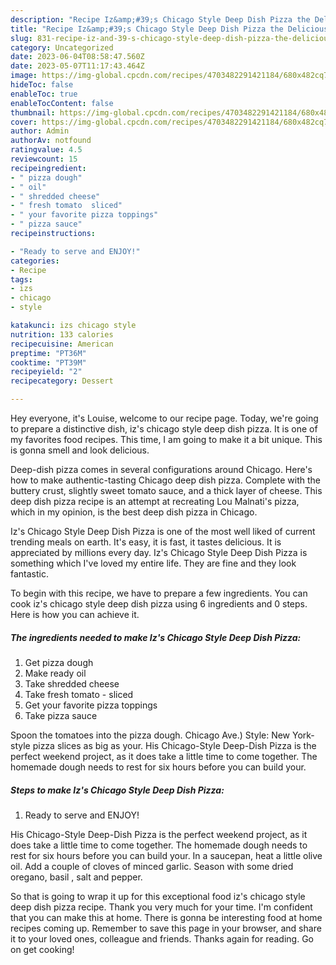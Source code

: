 ```yaml
---
description: "Recipe Iz&amp;#39;s Chicago Style Deep Dish Pizza the Delicious}"
title: "Recipe Iz&amp;#39;s Chicago Style Deep Dish Pizza the Delicious}"
slug: 831-recipe-iz-and-39-s-chicago-style-deep-dish-pizza-the-delicious
category: Uncategorized
date: 2023-06-04T08:58:47.560Z
date: 2023-05-07T11:17:43.464Z
image: https://img-global.cpcdn.com/recipes/4703482291421184/680x482cq70/izs-chicago-style-deep-dish-pizza-recipe-main-photo.jpg
hideToc: false
enableToc: true
enableTocContent: false
thumbnail: https://img-global.cpcdn.com/recipes/4703482291421184/680x482cq70/izs-chicago-style-deep-dish-pizza-recipe-main-photo.jpg
cover: https://img-global.cpcdn.com/recipes/4703482291421184/680x482cq70/izs-chicago-style-deep-dish-pizza-recipe-main-photo.jpg
author: Admin
authorAv: notfound
ratingvalue: 4.5
reviewcount: 15
recipeingredient:
- " pizza dough"
- " oil"
- " shredded cheese"
- " fresh tomato  sliced"
- " your favorite pizza toppings"
- " pizza sauce"
recipeinstructions:

- "Ready to serve and ENJOY!"
categories:
- Recipe
tags:
- izs
- chicago
- style

katakunci: izs chicago style 
nutrition: 133 calories
recipecuisine: American
preptime: "PT36M"
cooktime: "PT39M"
recipeyield: "2"
recipecategory: Dessert

---
```



Hey everyone, it's Louise, welcome to our recipe page. Today, we're going to prepare a distinctive dish, iz&#39;s chicago style deep dish pizza. It is one of my favorites food recipes. This time, I am going to make it a bit unique. This is gonna smell and look delicious.

Deep-dish pizza comes in several configurations around Chicago. Here&#39;s how to make authentic-tasting Chicago deep dish pizza. Complete with the buttery crust, slightly sweet tomato sauce, and a thick layer of cheese. This deep dish pizza recipe is an attempt at recreating Lou Malnati&#39;s pizza, which in my opinion, is the best deep dish pizza in Chicago.

Iz&#39;s Chicago Style Deep Dish Pizza is one of the most well liked of current trending meals on earth. It's easy, it is fast, it tastes delicious. It is appreciated by millions every day. Iz&#39;s Chicago Style Deep Dish Pizza is something which I've loved my entire life. They are fine and they look fantastic.


To begin with this recipe, we have to prepare a few ingredients. You can cook iz&#39;s chicago style deep dish pizza using 6 ingredients and 0 steps. Here is how you can achieve it.

<!--inarticleads1-->

##### The ingredients needed to make Iz&#39;s Chicago Style Deep Dish Pizza:

1. Get  pizza dough
1. Make ready  oil
1. Take  shredded cheese
1. Take  fresh tomato - sliced
1. Get  your favorite pizza toppings
1. Take  pizza sauce


Spoon the tomatoes into the pizza dough. Chicago Ave.) Style: New York-style pizza slices as big as your. His Chicago-Style Deep-Dish Pizza is the perfect weekend project, as it does take a little time to come together. The homemade dough needs to rest for six hours before you can build your. 

<!--inarticleads2-->

##### Steps to make Iz&#39;s Chicago Style Deep Dish Pizza:


1. Ready to serve and ENJOY!

His Chicago-Style Deep-Dish Pizza is the perfect weekend project, as it does take a little time to come together. The homemade dough needs to rest for six hours before you can build your. In a saucepan, heat a little olive oil. Add a couple of cloves of minced garlic. Season with some dried oregano, basil , salt and pepper. 

So that is going to wrap it up for this exceptional food iz&#39;s chicago style deep dish pizza recipe. Thank you very much for your time. I'm confident that you can make this at home. There is gonna be interesting food at home recipes coming up. Remember to save this page in your browser, and share it to your loved ones, colleague and friends. Thanks again for reading. Go on get cooking!
